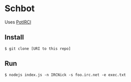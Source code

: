 Schbot
=============

Uses [PotIRCl](https://github.com/potasmic/PotIRCl)

## Install
```shell
$ git clone [URI to this repo]
```

## Run
```shell
$ nodejs index.js -n IRCNick -s foo.irc.net -e exec.txt
```